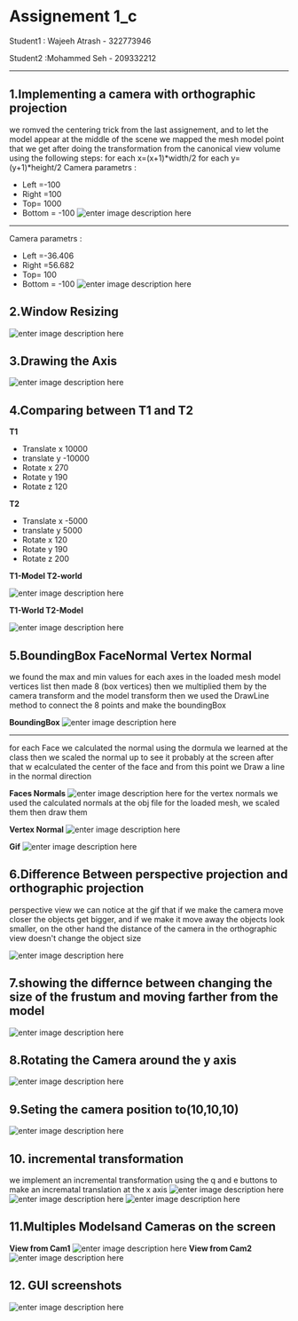 # Assignement 1_c
 Student1 : Wajeeh Atrash - 322773946	
 
Student2 :Mohammed Seh - 209332212
___
## 1.Implementing a camera with orthographic projection 
we romved the centering trick from the last assignement, and to let the model appear at the middle of the scene we mapped the mesh model point that we get after doing the transformation from the canonical view volume using the following steps:
for each x=(x+1)*width/2
for each y=(y+1)*height/2
Camera parametrs :
 - Left =-100
 - Right =100
 - Top= 1000
 - Bottom = -100
![enter image description here](ass1_c1.png)
_____
Camera parametrs :
 - Left =-36.406
 - Right =56.682
 - Top= 100
 - Bottom = -100
![enter image description here](ass_1_c1_2.png)
## 2.Window Resizing
![enter image description here](ass_c_2.gif)
## 3.Drawing the Axis 
![enter image description here](ass_c_3.gif)
## 4.Comparing between T1 and T2
**T1**

 - Translate x 10000
 - translate y -10000
 - Rotate x 270
 - Rotate y 190
 - Rotate z 120
 
 **T2**
 
 - Translate x -5000
 - translate y 5000
 - Rotate x 120
 - Rotate y 190
 - Rotate z 200
 
**T1-Model  T2-world** 

![enter image description here](ass_c_4_model_world.gif)

**T1-World T2-Model**

![enter image description here](ass_c_4_world_model.gif)

## 5.BoundingBox FaceNormal Vertex Normal
we found the max and min values for each axes in the loaded mesh model vertices list then made 8 (box vertices) then we multiplied them by the camera transform and the model transform  then we used the DrawLine method to connect the 8 points and make the boundingBox

**BoundingBox**
![enter image description here](BoundingBox.png)
___
for each Face we calculated the normal using the dormula we learned at the class then we scaled the normal up to see it probably at the screen after that w ecalculated the center of the face and from this point we Draw a line in the normal direction 

**Faces Normals**
![enter image description here](FacesNormals.png)
for the vertex normals we used the calculated normals at the obj file for the loaded mesh, we scaled them then draw  them

**Vertex Normal**
![enter image description here](VertexNormals.png)

**Gif**
![enter image description here](Ass_c_5.gif)
## 6.Difference Between perspective projection and orthographic projection
perspective view we can notice at the gif that if we make the camera move closer the objects get bigger, and if we make it move away the objects look smaller, on the other hand the distance of the camera in the orthographic  view doesn't change the object size

![enter image description here](ass_c_6.gif)

## 7.showing the differnce between changing the size of the frustum and moving farther from the model
![enter image description here](Ass_c_7.gif)
## 8.Rotating the Camera around the y axis
![enter image description here](Ass_c_8.gif)
## 9.Seting the camera position to(10,10,10)
![enter image description here](Ass_9.png)
## 10. incremental transformation
we implement an incremental transformation using the q and e buttons to make an incrematal translation at the x axis 
![enter image description here](ass_c_10_1.png)
![enter image description here](ass_c_10_2.png)
![enter image description here](ass_c_10_3.gif)
## 11.Multiples Modelsand Cameras on the screen
**View from Cam1**
![enter image description here](viewCam1.png)
**View from Cam2**
![enter image description here](ViewCam2.png)
## 12. GUI screenshots
![enter image description here](ass_c_gui.png)
